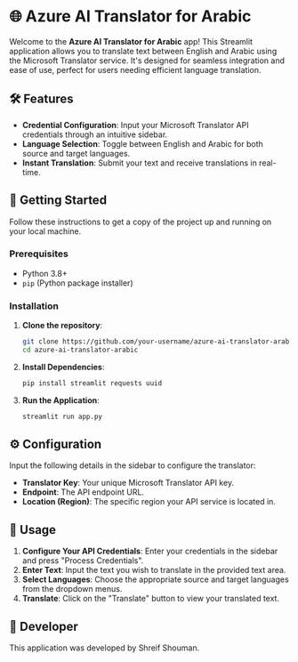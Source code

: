 # 🌐 Azure AI Translator for Arabic

Welcome to the **Azure AI Translator for Arabic** app! This Streamlit application allows you to translate text between English and Arabic using the Microsoft Translator service. It's designed for seamless integration and ease of use, perfect for users needing efficient language translation.

## 🛠 Features

- **Credential Configuration**: Input your Microsoft Translator API credentials through an intuitive sidebar.
- **Language Selection**: Toggle between English and Arabic for both source and target languages.
- **Instant Translation**: Submit your text and receive translations in real-time.

## 🚀 Getting Started

Follow these instructions to get a copy of the project up and running on your local machine.

### Prerequisites

- Python 3.8+
- `pip` (Python package installer)

### Installation

1. **Clone the repository**:
    ```bash
    git clone https://github.com/your-username/azure-ai-translator-arabic.git
    cd azure-ai-translator-arabic
    ```

2. **Install Dependencies**:
    ```bash
    pip install streamlit requests uuid
    ```

3. **Run the Application**:
    ```bash
    streamlit run app.py
    ```

## ⚙️ Configuration

Input the following details in the sidebar to configure the translator:

- **Translator Key**: Your unique Microsoft Translator API key.
- **Endpoint**: The API endpoint URL.
- **Location (Region)**: The specific region your API service is located in.

## 📝 Usage

1. **Configure Your API Credentials**: Enter your credentials in the sidebar and press "Process Credentials".
2. **Enter Text**: Input the text you wish to translate in the provided text area.
3. **Select Languages**: Choose the appropriate source and target languages from the dropdown menus.
4. **Translate**: Click on the "Translate" button to view your translated text.

## 🌟 Developer

This application was developed by Shreif Shouman.
